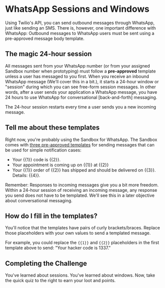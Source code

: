 # WhatsApp Sessions and Windows

Using Twilio's API, you can send outbound messages through WhatsApp, just like sending an SMS. There is, however, one important difference with WhatsApp: Outbound messages to WhatsApp users must be sent using a pre-approved message body template.

## The magic 24-hour session

All messages sent from your WhatsApp number (or from your assigned Sandbox number when prototyping) must follow a **pre-approved** template unless a user has messaged to you first. When you receive an inbound WhatsApp message (We'll cover this in a bit.), it starts a 24-hour window or "session" during which you can see free-form session messages. In other words, after a user sends your application a WhatsApp message, you have 24 hours to use WhatsApp for conversational [back-and-forth] messaging.

The 24-hour session restarts every time a user sends you a new incoming message.

## Tell me about these templates

Right now, you're probably using the Sandbox for WhatsApp. The Sandbox comes with [three pre-approved templates](https://www.twilio.com/docs/sms/whatsapp/api#templates-pre-registered-for-the-sandbox) for sending messages that can be used for simple notification cases:

- Your {{1}} code is {{2}}.
- Your appointment is coming up on {{1}} at {{2}}
- Your {{1}} order of {{2}} has shipped and should be delivered on {{3}}. Details: {{4}}.

Remember: Responses to incoming messages give you a bit more freedom. Within a 24-hour session of receiving an incoming message, any response you send does not have to be templated. We'll see this in a later objective about conversational messaging.

## How do I fill in the templates?

You'll notice that the templates have pairs of curly brackets/braces. Replace those placeholders with your own values to send a templated message.

For example, you could replace the `{{1}}` and `{{2}}` placeholders in the first template above to send: "Your hacker code is 1337."

## Completing the Challenge

You've learned about sessions. You've learned about windows. Now, take the quick quiz to the right to earn your loot and points.
